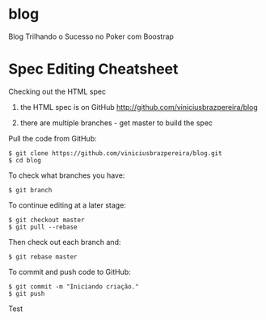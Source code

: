 blog
====

Blog Trilhando o Sucesso no Poker com Boostrap

Spec Editing Cheatsheet
===

Checking out the HTML spec

   1. the HTML spec is on GitHub http://github.com/viniciusbrazpereira/blog

   2. there are multiple branches - get master to build the spec

Pull the code from GitHub:

    $ git clone https://github.com/viniciusbrazpereira/blog.git
    $ cd blog

To check what branches you have:

    $ git branch

To continue editing at a later stage:

    $ git checkout master
    $ git pull --rebase

Then check out each branch and:

    $ git rebase master

To commit and push code to GitHub:

    $ git commit -m "Iniciando criação."
    $ git push
    
Test    

